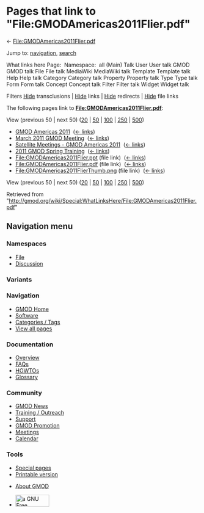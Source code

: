 <div id="mw-page-base" class="noprint">

</div>

<div id="mw-head-base" class="noprint">

</div>

<div id="content" class="mw-body" role="main">

<span id="top"></span>

<div id="mw-js-message" style="display:none;">

</div>



# <span dir="auto">Pages that link to "File:GMODAmericas2011Flier.pdf"</span>

<div id="bodyContent">

<div id="contentSub">

←
[File:GMODAmericas2011Flier.pdf](/wiki/File:GMODAmericas2011Flier.pdf "File:GMODAmericas2011Flier.pdf")

</div>

<div id="jump-to-nav" class="mw-jump">

Jump to: [navigation](#mw-navigation), [search](#p-search)

</div>

<div id="mw-content-text">

What links here Page:  Namespace:  all (Main) Talk User User talk GMOD
GMOD talk File File talk MediaWiki MediaWiki talk Template Template talk
Help Help talk Category Category talk Property Property talk Type Type
talk Form Form talk Concept Concept talk Filter Filter talk Widget
Widget talk

Filters
[Hide](/mediawiki/index.php?title=Special:WhatLinksHere/File:GMODAmericas2011Flier.pdf&hidetrans=1 "Special:WhatLinksHere/File:GMODAmericas2011Flier.pdf")
transclusions \|
[Hide](/mediawiki/index.php?title=Special:WhatLinksHere/File:GMODAmericas2011Flier.pdf&hidelinks=1 "Special:WhatLinksHere/File:GMODAmericas2011Flier.pdf")
links \|
[Hide](/mediawiki/index.php?title=Special:WhatLinksHere/File:GMODAmericas2011Flier.pdf&hideredirs=1 "Special:WhatLinksHere/File:GMODAmericas2011Flier.pdf")
redirects \|
[Hide](/mediawiki/index.php?title=Special:WhatLinksHere/File:GMODAmericas2011Flier.pdf&hideimages=1 "Special:WhatLinksHere/File:GMODAmericas2011Flier.pdf")
file links

The following pages link to
**[File:GMODAmericas2011Flier.pdf](/wiki/File:GMODAmericas2011Flier.pdf "File:GMODAmericas2011Flier.pdf")**:

View (previous 50 \| next 50)
([20](/mediawiki/index.php?title=Special:WhatLinksHere/File:GMODAmericas2011Flier.pdf&limit=20 "Special:WhatLinksHere/File:GMODAmericas2011Flier.pdf")
\|
[50](/mediawiki/index.php?title=Special:WhatLinksHere/File:GMODAmericas2011Flier.pdf&limit=50 "Special:WhatLinksHere/File:GMODAmericas2011Flier.pdf")
\|
[100](/mediawiki/index.php?title=Special:WhatLinksHere/File:GMODAmericas2011Flier.pdf&limit=100 "Special:WhatLinksHere/File:GMODAmericas2011Flier.pdf")
\|
[250](/mediawiki/index.php?title=Special:WhatLinksHere/File:GMODAmericas2011Flier.pdf&limit=250 "Special:WhatLinksHere/File:GMODAmericas2011Flier.pdf")
\|
[500](/mediawiki/index.php?title=Special:WhatLinksHere/File:GMODAmericas2011Flier.pdf&limit=500 "Special:WhatLinksHere/File:GMODAmericas2011Flier.pdf"))

- [GMOD Americas 2011](/wiki/GMOD_Americas_2011 "GMOD Americas 2011") ‎
  <span class="mw-whatlinkshere-tools">([←
  links](/mediawiki/index.php?title=Special:WhatLinksHere&target=GMOD+Americas+2011 "Special:WhatLinksHere"))</span>
- [March 2011 GMOD
  Meeting](/wiki/March_2011_GMOD_Meeting "March 2011 GMOD Meeting") ‎
  <span class="mw-whatlinkshere-tools">([←
  links](/mediawiki/index.php?title=Special:WhatLinksHere&target=March+2011+GMOD+Meeting "Special:WhatLinksHere"))</span>
- [Satellite Meetings - GMOD Americas
  2011](/wiki/Satellite_Meetings_-_GMOD_Americas_2011 "Satellite Meetings - GMOD Americas 2011")
  ‎ <span class="mw-whatlinkshere-tools">([←
  links](/mediawiki/index.php?title=Special:WhatLinksHere&target=Satellite+Meetings+-+GMOD+Americas+2011 "Special:WhatLinksHere"))</span>
- [2011 GMOD Spring
  Training](/wiki/2011_GMOD_Spring_Training "2011 GMOD Spring Training")
  ‎ <span class="mw-whatlinkshere-tools">([←
  links](/mediawiki/index.php?title=Special:WhatLinksHere&target=2011+GMOD+Spring+Training "Special:WhatLinksHere"))</span>
- [File:GMODAmericas2011Flier.ppt](/wiki/File:GMODAmericas2011Flier.ppt "File:GMODAmericas2011Flier.ppt")
  (file link) ‎ <span class="mw-whatlinkshere-tools">([←
  links](/mediawiki/index.php?title=Special:WhatLinksHere&target=File%3AGMODAmericas2011Flier.ppt "Special:WhatLinksHere"))</span>
- [File:GMODAmericas2011Flier.pdf](/wiki/File:GMODAmericas2011Flier.pdf "File:GMODAmericas2011Flier.pdf")
  (file link) ‎ <span class="mw-whatlinkshere-tools">([←
  links](/mediawiki/index.php?title=Special:WhatLinksHere&target=File%3AGMODAmericas2011Flier.pdf "Special:WhatLinksHere"))</span>
- [File:GMODAmericas2011FlierThumb.png](/wiki/File:GMODAmericas2011FlierThumb.png "File:GMODAmericas2011FlierThumb.png")
  (file link) ‎ <span class="mw-whatlinkshere-tools">([←
  links](/mediawiki/index.php?title=Special:WhatLinksHere&target=File%3AGMODAmericas2011FlierThumb.png "Special:WhatLinksHere"))</span>

View (previous 50 \| next 50)
([20](/mediawiki/index.php?title=Special:WhatLinksHere/File:GMODAmericas2011Flier.pdf&limit=20 "Special:WhatLinksHere/File:GMODAmericas2011Flier.pdf")
\|
[50](/mediawiki/index.php?title=Special:WhatLinksHere/File:GMODAmericas2011Flier.pdf&limit=50 "Special:WhatLinksHere/File:GMODAmericas2011Flier.pdf")
\|
[100](/mediawiki/index.php?title=Special:WhatLinksHere/File:GMODAmericas2011Flier.pdf&limit=100 "Special:WhatLinksHere/File:GMODAmericas2011Flier.pdf")
\|
[250](/mediawiki/index.php?title=Special:WhatLinksHere/File:GMODAmericas2011Flier.pdf&limit=250 "Special:WhatLinksHere/File:GMODAmericas2011Flier.pdf")
\|
[500](/mediawiki/index.php?title=Special:WhatLinksHere/File:GMODAmericas2011Flier.pdf&limit=500 "Special:WhatLinksHere/File:GMODAmericas2011Flier.pdf"))

</div>

<div class="printfooter">

Retrieved from
"<http://gmod.org/wiki/Special:WhatLinksHere/File:GMODAmericas2011Flier.pdf>"

</div>

<div id="catlinks" class="catlinks catlinks-allhidden">

</div>

<div class="visualClear">

</div>

</div>

</div>

<div id="mw-navigation">

## Navigation menu

<div id="mw-head">



<div id="left-navigation">

<div id="p-namespaces" class="vectorTabs" role="navigation"
aria-labelledby="p-namespaces-label">

### Namespaces

- <span id="ca-nstab-image"><a href="/wiki/File:GMODAmericas2011Flier.pdf" accesskey="c"
  title="View the file page [c]">File</a></span>
- <span id="ca-talk"><a
  href="/mediawiki/index.php?title=File_talk:GMODAmericas2011Flier.pdf&amp;action=edit&amp;redlink=1"
  accesskey="t"
  title="Discussion about the content page [t]">Discussion</a></span>

</div>

<div id="p-variants" class="vectorMenu emptyPortlet" role="navigation"
aria-labelledby="p-variants-label">

### 

### Variants[](#)

<div class="menu">

</div>

</div>

</div>

<div id="right-navigation">





</div>



</div>

</div>

</div>

<div id="mw-panel">

<div id="p-logo" role="banner">

<a href="/wiki/Main_Page"
style="background-image: url(http://gmod.org/images/GMOD-cogs.png);"
title="Visit the main page"></a>

</div>

<div id="p-Navigation" class="portal" role="navigation"
aria-labelledby="p-Navigation-label">

### Navigation

<div class="body">

- <span id="n-GMOD-Home">[GMOD Home](/wiki/Main_Page)</span>
- <span id="n-Software">[Software](/wiki/GMOD_Components)</span>
- <span id="n-Categories-.2F-Tags">[Categories /
  Tags](/wiki/Categories)</span>
- <span id="n-View-all-pages">[View all
  pages](/wiki/Special:AllPages)</span>

</div>

</div>

<div id="p-Documentation" class="portal" role="navigation"
aria-labelledby="p-Documentation-label">

### Documentation

<div class="body">

- <span id="n-Overview">[Overview](/wiki/Overview)</span>
- <span id="n-FAQs">[FAQs](/wiki/Category:FAQ)</span>
- <span id="n-HOWTOs">[HOWTOs](/wiki/Category:HOWTO)</span>
- <span id="n-Glossary">[Glossary](/wiki/Glossary)</span>

</div>

</div>

<div id="p-Community" class="portal" role="navigation"
aria-labelledby="p-Community-label">

### Community

<div class="body">

- <span id="n-GMOD-News">[GMOD News](/wiki/GMOD_News)</span>
- <span id="n-Training-.2F-Outreach">[Training /
  Outreach](/wiki/Training_and_Outreach)</span>
- <span id="n-Support">[Support](/wiki/Support)</span>
- <span id="n-GMOD-Promotion">[GMOD
  Promotion](/wiki/GMOD_Promotion)</span>
- <span id="n-Meetings">[Meetings](/wiki/Meetings)</span>
- <span id="n-Calendar">[Calendar](/wiki/Calendar)</span>

</div>

</div>

<div id="p-tb" class="portal" role="navigation"
aria-labelledby="p-tb-label">

### Tools

<div class="body">

- <span id="t-specialpages"><a href="/wiki/Special:SpecialPages" accesskey="q"
  title="A list of all special pages [q]">Special pages</a></span>
- <span id="t-print"><a
  href="/mediawiki/index.php?title=Special:WhatLinksHere/File:GMODAmericas2011Flier.pdf&amp;printable=yes"
  rel="alternate" accesskey="p"
  title="Printable version of this page [p]">Printable version</a></span>

</div>

</div>

</div>

</div>

<div id="footer" role="contentinfo">

- <span id="footer-places-about">[About
  GMOD](/wiki/GMOD:About "GMOD:About")</span>

<!-- -->

- <span id="footer-copyrightico">[<img src="http://www.gnu.org/graphics/gfdl-logo-small.png" width="88"
  height="31" alt="a GNU Free Documentation License" />](http://www.gnu.org/licenses/fdl-1.3.html)</span>


<div style="clear:both">

</div>

</div>
